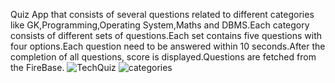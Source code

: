 Quiz App that consists of several questions related to different categories like GK,Programming,Operating System,Maths and DBMS.Each category consists of different sets 
of questions.Each set contains five questions with four options.Each question need to be answered within 10 seconds.After the completion of all questions, score is 
displayed.Questions are fetched from the FireBase.
![TechQuiz](https://user-images.githubusercontent.com/81707749/180984292-29ecb725-ab34-4be6-879c-56135a255649.jpeg)
![categories](https://user-images.githubusercontent.com/81707749/180987340-1d26814c-52ca-4a0c-9730-67a967644c25.jpeg)

